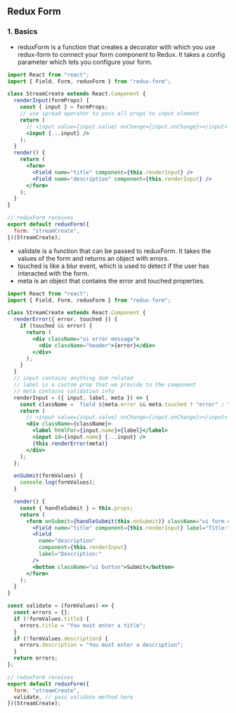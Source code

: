 ## Redux Form

### 1. Basics

- reduxForm is a function that creates a decorator with which you use redux-form to connect your form component to Redux. It takes a config parameter which lets you configure your form.

```jsx
import React from "react";
import { Field, Form, reduxForm } from "redux-form";

class StreamCreate extends React.Component {
  renderInput(formProps) {
    const { input } = formProps;
    // use spread operator to pass all props to input element
    return (
      // <input value={input.value} onChange={input.onChange}></input>
      <input {...input} />
    );
  }
  render() {
    return (
      <form>
        <Field name="title" component={this.renderInput} />
        <Field name="description" component={this.renderInput} />
      </form>
    );
  }
}

// reduxForm receives
export default reduxForm({
  form: "streamCreate",
})(StreamCreate);
```

- validate is a function that can be passed to reduxForm. It takes the values of the form and returns an object with errors.
- touched is like a blur event, which is used to detect if the user has interacted with the form.
- meta is an object that contains the error and touched properties.

```jsx
import React from "react";
import { Field, Form, reduxForm } from "redux-form";

class StreamCreate extends React.Component {
  renderError({ error, touched }) {
    if (touched && error) {
      return (
        <div className="ui error message">
          <div className="header">{error}</div>
        </div>
      );
    }
  }
  // input contains anything dom related
  // label is a custom prop that we provide to the component
  // meta contains validation info
  renderInput = ({ input, label, meta }) => {
    const className = `field ${meta.error && meta.touched ? "error" : ""}`;
    return (
      // <input value={input.value} onChange={input.onChange}></input>
      <div className={className}>
        <label htmlFor={input.name}>{label}</label>
        <input id={input.name} {...input} />
        {this.renderError(meta)}
      </div>
    );
  };

  onSubmit(formValues) {
    console.log(formValues);
  }

  render() {
    const { handleSubmit } = this.props;
    return (
      <form onSubmit={handleSubmit(this.onSubmit)} className="ui form error">
        <Field name="title" component={this.renderInput} label="Title:" />
        <Field
          name="description"
          component={this.renderInput}
          label="Description:"
        />
        <button className="ui button">Submit</button>
      </form>
    );
  }
}

const validate = (formValues) => {
  const errors = {};
  if (!formValues.title) {
    errors.title = "You must enter a title";
  }
  if (!formValues.description) {
    errors.description = "You must enter a description";
  }
  return errors;
};

// reduxForm receives
export default reduxForm({
  form: "streamCreate",
  validate, // pass validate method here
})(StreamCreate);
```
